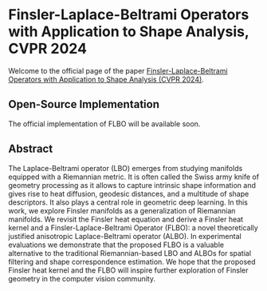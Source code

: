 # Finsler-Laplace-Beltrami Operators with Application to Shape Analysis, CVPR 2024

Welcome to the official page of the paper [Finsler-Laplace-Beltrami Operators with Application to Shape Analysis (CVPR 2024)]([https://arxiv.org/pdf/2404.03999.pdf]).

## Open-Source Implementation

The official implementation of FLBO will be available soon.

## Abstract

The Laplace-Beltrami operator (LBO) emerges from studying manifolds equipped with a Riemannian metric. It is often called the Swiss army knife of geometry processing as it allows to capture intrinsic shape information and gives rise to heat diffusion, geodesic distances, and a multitude of shape descriptors. It also plays a central role in geometric deep learning. In this work, we explore Finsler manifolds as a generalization of Riemannian manifolds. We revisit the Finsler heat equation and derive a Finsler heat kernel and a Finsler-Laplace-Beltrami Operator (FLBO): a novel theoretically justified anisotropic Laplace-Beltrami operator (ALBO). In experimental evaluations we demonstrate that the proposed FLBO is a valuable alternative to the traditional Riemannian-based LBO and ALBOs for spatial filtering and shape correspondence estimation. We hope that the proposed Finsler heat kernel and the FLBO will inspire further exploration of Finsler geometry in the computer vision community.
